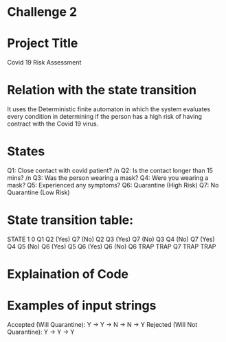
# Challenge 2

# Project Title
Covid 19 Risk Assessment

# Relation with the state transition
It uses the Deterministic finite automaton in which the system evaluates every condition in determining if the person has a high risk of having contract with the Covid 19 virus.

# States
Q1: Close contact with covid patient? /n
Q2: Is the contact longer than 15 mins? /n
Q3: Was the person wearing a mask?
Q4: Were you wearing a mask?
Q5: Experienced any symptoms?
Q6: Quarantine (High Risk)
Q7: No Quarantine (Low Risk)

# State transition table:
STATE  1     	   0
Q1	   Q2 (Yes)	 Q7 (No)
Q2	   Q3 (Yes)	 Q7 (No)
Q3	   Q4 (No)	 Q7 (Yes)
Q4	   Q5 (No)	 Q6 (Yes)
Q5	   Q6 (Yes)	 Q6 (No)
Q6	   TRAP	     TRAP
Q7	   TRAP      TRAP

# Explaination of Code 


# Examples of input strings
Accepted (Will Quarantine): Y -> Y -> N -> N -> Y
Rejected (Will Not Quarantine): Y -> Y -> Y
